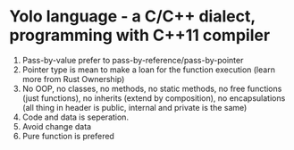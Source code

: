 # Yolo language - a C/C++ dialect, programming with C++11 compiler

1. Pass-by-value prefer to pass-by-reference/pass-by-pointer
2. Pointer type is mean to make a loan for the function execution (learn more from Rust Ownership)
3. No OOP, no classes, no methods, no static methods, no free functions (just functions), no inherits (extend by composition), no encapsulations (all thing in header is public, internal and private is the same)
4. Code and data is seperation.
5. Avoid change data
6. Pure function is prefered